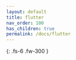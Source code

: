 ```yaml
---
layout: default
title: flutter
nav_order: 100
has_children: true
permalink: /docs/flutter
---
```


{: .fs-6 .fw-300 }
